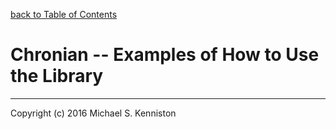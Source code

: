 [back to Table of Contents](TOC.md)

# Chronian -- Examples of How to Use the Library

---
Copyright (c) 2016 Michael S. Kenniston
